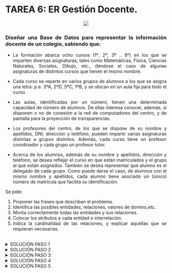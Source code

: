 <div align= "justify">

# TAREA 6: ER Gestión Docente.
  
<div align="center">
<img src="https://github.com/jpexposito/base-datos/raw/main/ER/tareas/tarea12/img/docente.png" width ="600px" heigh="600px"/>
</div>

### Diseñar una Base de Datos para representar la información docente de un colegio, sabiendo que:  

- La formación abarca ocho cursos (1º, 2º, 3º .. 8º) en los que se imparten diversas asignaturas, tales como Matemáticas, Física, Ciencias Naturales, Sociales, Dibujo, etc., dándose el caso de algunas asignaturas de distintos cursos que tienen el mismo nombre. 

- Cada curso se reparte en varios grupos de alumnos a los que se asigna una letra: p.e. 3ºA, 2ºD, 5ºC, 1ºB, y se ubican en un aula fija para todo el curso. 

- Las aulas, identificadas por un número, tienen una determinada capacidad de número de alumnos. De ellas interesa conocer, además, si disponen o no de conexión a la red de computadores del centro, y de pantalla para la proyección de transparencias. 

- Los profesores del centro, de los que se dispone de su nombre y apellidos, DNI, dirección y teléfono, pueden impartir varias asignaturas distintas a grupos distintos. Además, cada curso tiene un profesor coordinador y cada grupo un profesor tutor. 

- Acerca de los alumnos, además de su nombre y apellidos, dirección y teléfono, se desea reflejar el curso en que están matriculados y el grupo al que están asignados. También se desea representar qué alumno es el delegado de cada grupo. Como puede darse el caso, de alumnos con el mismo nombre y apellidos, cada alumno tiene asociado un (único) número de matrícula que facilita su identificación.
  
Se pide:

1. Proponer las frases que describan el problema.
2. Identifica las posibles entidades, relaciones, valores de domino,etc.
3. Monta correctamente todas las entidades y sus relaciones.
4. Colocar los atributos a cada entidad e interrelación.
5. Indica la cardinalidad de las relaciones, y explicar aquellas que se requieran necesarias.

<br>

<details>

  <summary>SOLUCIÓN PASO 1</summary>

- Deseamos conocer en cuantos grupos se dividen los diferentes cursos y el número de asignaturas que son impartidas en ellos. Además, querremos comprobar donde se ubica el aula fija de cada grupo.  
  
- El número de profesores que tiene cada curso y cada grupo y de que tipo son (coordinador o tutor), además de cuantas asignaturas imparten.
  
- Por último, tendremos en cuenta el número de alumnos asignados a cada grupo y cuantos están matriculados en cada curso. Cada grupo de alumnos tendrá asignado un delegado.
  
  
</details>


<details>

  <summary>SOLUCIÓN PASO 2</summary>
  
  <br>
  
  <img src="https://github.com/samugd17/base-datos-bae-/blob/main/TAREAS/Tarea6/IMG/ER.n%C2%BA12.Tarea6.Gesti%C3%B3n%20docente-PASO2.drawio.png">
  
  <br>
  
  
</details>


<details>

  <summary>SOLUCIÓN PASO 3</summary>
  
  <br>
  
  <img src="https://github.com/samugd17/base-datos-bae-/blob/main/TAREAS/Tarea6/IMG/ER.n%C2%BA12.Tarea6.Gesti%C3%B3n%20docente-PASO3.drawio.png">
  
  <br>
  
</details>

<details>

  <summary>SOLUCIÓN PASO 4</summary>
  
   <br>
  
   <img src="https://github.com/samugd17/base-datos-bae-/blob/main/TAREAS/Tarea6/IMG/ER.n%C2%BA12.Tarea6.Gesti%C3%B3n%20docente-PASO4.drawio.png">
  
   <br>
  
</details>

<details>

  <summary>SOLUCIÓN PASO 5</summary>
  
   <br>
  
   <img src="https://github.com/samugd17/base-datos-bae-/blob/main/TAREAS/Tarea6/IMG/ER.n%C2%BA12.Tarea6.Gesti%C3%B3n%20docente-PASO5.drawio.png">
  
   <br>
  
</details>
</div>

